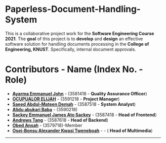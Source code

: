 # Paperless-Document-Handling-System

This is a collaborative project work for the __Software Engineering Course 2021__.
The __goal__ of this project is to __develop__ and __design__ an effective software solution for
handling documents processing in the __College of Engineering, KNUST__. Specifically,
internal document approvals.

# Contributors - Name (Index No. - Role)

>>
- __[Ayarma Emmanuel John](https://github.com/EJAyarma)__ - (3581418 - __Quality Assurance Officer__) 
- __[OCUPUALOR ELIJAH](https://github.com/Koffi-Cobbin)__ - (3591218 - __Project Manager__)
- __[Saeed Abdul-Mateen Demah](https://github.com/kin-saga)__ - (3587518 - __System Analyst__)
- __[Alidu abukari Baba](https://github.com/khalid753)__ - (3590218)
- __[Sackey Emmanuel James Ato Sackey](https://github.com/Ejasackey)__ - (3587418 - __Head of Frontend__)
- __[Andrews Tang](https://github.com/cocastic8590)__ - (3587618 - __Head of Backend__)
- __[Obed Ansah](https://github.com/obedansah)__ - (3579718)-Member
- __[Osei-Bonsu Alexander Kwasi Tweneboah](https://github.com/TKJNR)__ - - ( __Head of Multimedia__)
___
